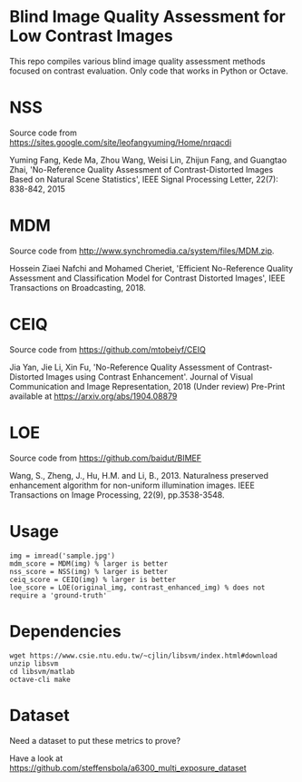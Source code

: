 # Blind Image Quality Assessment for Low Contrast Images
This repo compiles various blind image quality assessment methods focused on contrast evaluation. Only code that works in Python or Octave.

# NSS 

Source code from https://sites.google.com/site/leofangyuming/Home/nrqacdi

Yuming Fang, Kede Ma, Zhou Wang, Weisi Lin, Zhijun Fang, and Guangtao Zhai, 'No-Reference Quality Assessment of Contrast-Distorted Images Based on Natural Scene Statistics', IEEE Signal Processing Letter, 22(7): 838-842, 2015

# MDM

Source code from http://www.synchromedia.ca/system/files/MDM.zip.

Hossein Ziaei Nafchi and Mohamed Cheriet, 'Efficient No-Reference Quality Assessment and Classification Model for Contrast Distorted Images', IEEE Transactions on Broadcasting, 2018.

# CEIQ

Source code from https://github.com/mtobeiyf/CEIQ

Jia Yan, Jie Li, Xin Fu, 'No-Reference Quality Assessment of Contrast-Distorted Images using Contrast Enhancement'. Journal of Visual Communication and Image Representation, 2018 (Under review) Pre-Print available at https://arxiv.org/abs/1904.08879

# LOE

Source code from https://github.com/baidut/BIMEF

Wang, S., Zheng, J., Hu, H.M. and Li, B., 2013. Naturalness preserved enhancement algorithm for non-uniform illumination images. IEEE Transactions on Image Processing, 22(9), pp.3538-3548.


# Usage

```
img = imread('sample.jpg')
mdm_score = MDM(img) % larger is better
nss_score = NSS(img) % larger is better
ceiq_score = CEIQ(img) % larger is better
loe_score = LOE(original_img, contrast_enhanced_img) % does not require a 'ground-truth'
```

# Dependencies

```
wget https://www.csie.ntu.edu.tw/~cjlin/libsvm/index.html#download
unzip libsvm
cd libsvm/matlab
octave-cli make
```

# Dataset

Need a dataset to put these metrics to prove?

Have a look at https://github.com/steffensbola/a6300_multi_exposure_dataset
